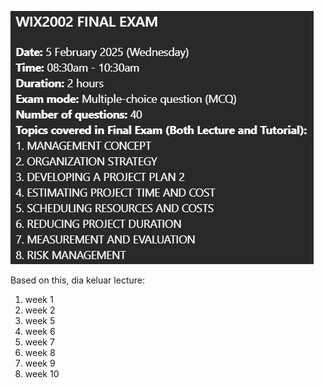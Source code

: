 ![](../images/Pasted%20image%2020250124160445.png)

Based on this, dia keluar lecture:
1) week 1
2) week 2
3) week 5
4) week 6
5) week 7
6) week 8
7) week 9
8) week 10